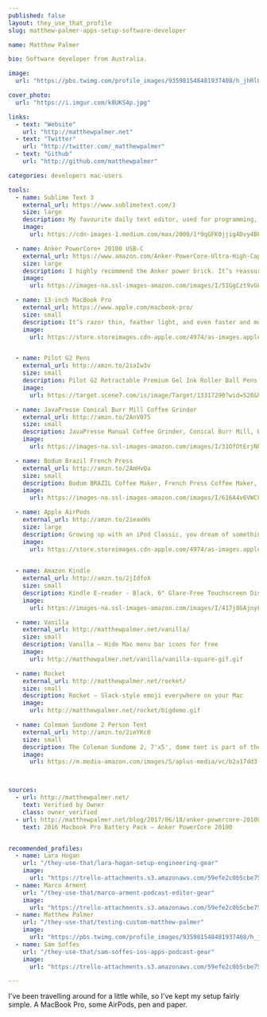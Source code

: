 ```yaml
---
published: false
layout: they_use_that_profile
slug: matthew-palmer-apps-setup-software-developer

name: Matthew Palmer

bio: Software developer from Australia.

image:
  url: "https://pbs.twimg.com/profile_images/935981548481937408/h_jhRlQQ_400x400.jpg"

cover_photo:
  url: "https://i.imgur.com/k8UKS4p.jpg"

links:
  - text: "Website"
    url: "http://matthewpalmer.net"
  - text: "Twitter"
    url: "http://twitter.com/_matthewpalmer"
  - text: "Github"
    url: "http://github.com/matthewpalmer"

categories: developers mac-users

tools:
  - name: Sublime Text 3
    external_url: https://www.sublimetext.com/3
    size: large
    description: My favourite daily text editor, used for programming, writing, and general note-taking. 
    image:
      url: https://cdn-images-1.medium.com/max/2000/1*9qGFK0jjigADvy4BF_PZ_A.jpeg

  - name: Anker PowerCore+ 20100 USB-C
    external_url: https://www.amazon.com/Anker-PowerCore-Ultra-High-Capacity-Portable/dp/B014ZO46LK/ref=as_li_ss_tl?ie=UTF8&qid=1497772439&sr=8-4&keywords=anker+powercore+20100&linkCode=sl1&tag=mattpalm-20&linkId=067a669a8f39306dcd659848f0837f72
    size: large
    description: I highly recommend the Anker power brick. It’s reassuring to know you always have a power source when you need it. The Anker does the job it’s meant to, holds enough power, is well built, and has saved me more than a handful of times.
    image:
      url: https://images-na.ssl-images-amazon.com/images/I/51GgCzt9vGL._SX644_.jpg

  - name: 13-inch MacBook Pro
    external_url: https://www.apple.com/macbook-pro/
    size: small
    description: It’s razor thin, feather light, and even faster and more powerful than before. It has the brightest, most colorful Mac notebook display ever. And it features the Touch Bar — a Multi-Touch enabled strip of glass built into the keyboard for instant access to the tools you want, right when you want them. MacBook Pro is built on groundbreaking ideas. And it’s ready for yours.
    image:
      url: https://store.storeimages.cdn-apple.com/4974/as-images.apple.com/is/image/AppleInc/aos/published/images/m/bp/mbp13/gray/mbp13-gray-select-201610?wid=452&hei=420&fmt=jpeg&qlt=95&op_sharpen=0&resMode=bicub&op_usm=0.5,0.5,0,0&iccEmbed=0&layer=comp&.v=1495842439811


  - name: Pilot G2 Pens
    external_url: http://amzn.to/2iaIw3v
    size: small
    description: Pilot G2 Retractable Premium Gel Ink Roller Ball Pens, Extra Fine
    image: 
      url: https://target.scene7.com/is/image/Target/13317290?wid=520&hei=520&fmt=pjpeg

  - name: JavaPresse Conical Burr Mill Coffee Grinder
    external_url: http://amzn.to/2AnVO75
    size: small
    description: JavaPresse Manual Coffee Grinder, Conical Burr Mill, Brushed Stainless Steel
    image: 
      url: https://images-na.ssl-images-amazon.com/images/I/31OfOtErjNL.jpg

  - name: Bodum Brazil French Press
    external_url: http://amzn.to/2AmHvQa
    size: small
    description: Bodum BRAZIL Coffee Maker, French Press Coffee Maker, Black, 12 Ounce (3 Cup)
    image: 
      url: https://images-na.ssl-images-amazon.com/images/I/616A4v6VWCL._SY717_.jpg

  - name: Apple AirPods
    external_url: http://amzn.to/2ieaxHs
    size: large
    description: Growing up with an iPod Classic, you dream of something like these. I bought these on day one and have loved them ever since.
    image: 
      url: https://store.storeimages.cdn-apple.com/4974/as-images.apple.com/is/image/AppleInc/aos/published/images/M/ME/MMEF2/MMEF2?wid=572&hei=572&fmt=jpeg&qlt=95&op_sharpen=0&resMode=bicub&op_usm=0.5,0.5,0,0&iccEmbed=0&layer=comp&.v=1503962928226

  
  - name: Amazon Kindle
    external_url: http://amzn.to/2jIdfoX
    size: small
    description: Kindle E-reader - Black, 6" Glare-Free Touchscreen Display, Wi-Fi - Includes Special Offers
    image: 
      url: https://images-na.ssl-images-amazon.com/images/I/417j8GAjnyL._SY438_.jpg

  - name: Vanilla
    external_url: http://matthewpalmer.net/vanilla/
    size: small
    description: Vanilla – Hide Mac menu bar icons for free
    image:
      url: http://matthewpalmer.net/vanilla/vanilla-square-gif.gif

  - name: Rocket
    external_url: http://matthewpalmer.net/rocket/
    size: small
    description: Rocket – Slack-style emoji everywhere on your Mac
    image: 
      url: http://matthewpalmer.net/rocket/bigdemo.gif

  - name: Coleman Sundome 2 Person Tent
    external_url: http://amzn.to/2ieYKc0
    size: small
    description: The Coleman Sundome 2, 7'x5', dome tent is part of the classic Sundome series of tents from Coleman.
    image: 
      url: https://m.media-amazon.com/images/S/aplus-media/vc/b2a17dd3-937d-4379-9dcc-feeb98a281cb._SL300__.jpg



sources:
  - url: http://matthewpalmer.net/
    text: Verified by Owner
    class: owner_verified 
  - url: http://matthewpalmer.net/blog/2017/06/18/anker-powercore-20100-macbook-pro-2016/index.html
    text: 2016 Macbook Pro Battery Pack – Anker PowerCore 20100


recommended_profiles:
  - name: Lara Hogan
    url: "/they-use-that/lara-hogan-setup-engineering-gear"
    image: 
      url: "https://trello-attachments.s3.amazonaws.com/59efe2c0b5cbe7547a121145/59efe3a6dfb5ff8b72105d3f/268bbba61960d3d2fa0c0429f3aca90d/pOMAg5VX.jpg"
  - name: Marco Arment
    url: "/they-use-that/marco-arment-podcast-editor-gear"
    image: 
      url: "https://trello-attachments.s3.amazonaws.com/59efe2c0b5cbe7547a121145/59efe352b503f6f8cc894c5e/6b3a4efe5b947994a0f2fc1dc58d28db/Marco_Arment.jpg"
  - name: Matthew Palmer
    url: "/they-use-that/testing-custom-matthew-palmer"
    image: 
      url: "https://pbs.twimg.com/profile_images/935981548481937408/h_jhRlQQ_400x400.jpg"
  - name: Sam Soffes
    url: "/they-use-that/sam-soffes-ios-apps-podcast-gear"
    image: 
      url: "https://trello-attachments.s3.amazonaws.com/59efe2c0b5cbe7547a121145/59efe34e158d07e395a7bd97/b33a4cd723b183651ef24d5bb8b56924/profile-1470092596104-7f351d8667f3.png"

---
```


I've been travelling around for a little while, so I've kept my setup fairly simple. A MacBook Pro, some AirPods, pen and paper.
